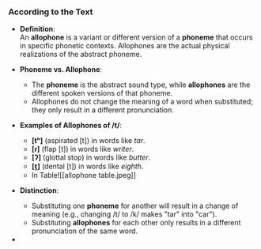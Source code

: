 ### According to the Text

- **Definition**:  
    An **allophone** is a variant or different version of a **phoneme** that occurs in specific phonetic contexts. Allophones are the actual physical realizations of the abstract phoneme.
    
- **Phoneme vs. Allophone**:
    
    - The **phoneme** is the abstract sound type, while **allophones** are the different spoken versions of that phoneme.
    - Allophones do not change the meaning of a word when substituted; they only result in a different pronunciation.
- **Examples of Allophones of /t/**:
    
    - **\[tʰ]** (aspirated \[t]) in words like _tar_.
    - **\[ɾ]** (flap \[t]) in words like _writer_.
    - **\[ʔ]** (glottal stop) in words like _butter_.
    - **\[t̪]** (dental \[t]) in words like _eighth_.
    - In Table![[allophone table.jpeg]]
- **Distinction**:
    
    - Substituting one **phoneme** for another will result in a change of meaning (e.g., changing /t/ to /k/ makes "tar" into "car").
    - Substituting **allophones** for each other only results in a different pronunciation of the same word.
-